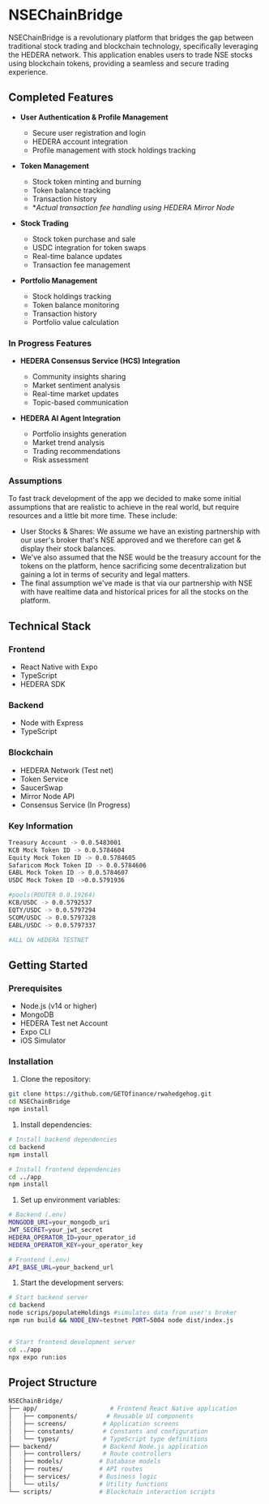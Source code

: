 # NSEChainBridge

NSEChainBridge is a revolutionary platform that bridges the gap between traditional stock trading and blockchain technology, specifically leveraging the HEDERA network. This application enables users to trade NSE stocks using blockchain tokens, providing a seamless and secure trading experience.

## Completed Features

- **User Authentication & Profile Management**

  - Secure user registration and login
  - HEDERA account integration
  - Profile management with stock holdings tracking

- **Token Management**

  - Stock token minting and burning
  - Token balance tracking
  - Transaction history
  - \*_Actual transaction fee handling using HEDERA Mirror Node_

- **Stock Trading**

  - Stock token purchase and sale
  - USDC integration for token swaps
  - Real-time balance updates
  - Transaction fee management

- **Portfolio Management**
  - Stock holdings tracking
  - Token balance monitoring
  - Transaction history
  - Portfolio value calculation

### In Progress Features

- **HEDERA Consensus Service (HCS) Integration**

  - Community insights sharing
  - Market sentiment analysis
  - Real-time market updates
  - Topic-based communication

- **HEDERA AI Agent Integration**
  - Portfolio insights generation
  - Market trend analysis
  - Trading recommendations
  - Risk assessment

### Assumptions

To fast track development of the app we decided to make some initial assumptions that are realistic to achieve in the real world, but require resources and a little bit more time. These include:

- User Stocks & Shares: We assume we have an existing partnership with our user's broker that's NSE approved and we therefore can get & display their stock balances.
- We've also assumed that the NSE would be the treasury account for the tokens on the platform, hence sacrificing some decentralization but gaining a lot in terms of security and legal matters.
- The final assumption we've made is that via our partnership with NSE with have realtime data and historical prices for all the stocks on the platform.

## Technical Stack

### Frontend

- React Native with Expo
- TypeScript
- HEDERA SDK

### Backend

- Node with Express
- TypeScript

### Blockchain

- HEDERA Network (Test net)
- Token Service
- SaucerSwap
- Mirror Node API
- Consensus Service (In Progress)

### Key Information

```bash
Treasury Account -> 0.0.5483001
KCB Mock Token ID -> 0.0.5784604
Equity Mock Token ID -> 0.0.5784605
Safaricom Mock Token ID -> 0.0.5784606
EABL Mock Token ID -> 0.0.5784607
USDC Mock Token ID ->0.0.5791936

#pools(ROUTER 0.0.19264)
KCB/USDC -> 0.0.5792537
EQTY/USDC -> 0.0.5797294
SCOM/USDC -> 0.0.5797328
EABL/USDC -> 0.0.5797337

#ALL ON HEDERA TESTNET
```

## Getting Started

### Prerequisites

- Node.js (v14 or higher)
- MongoDB
- HEDERA Test net Account
- Expo CLI
- iOS Simulator

### Installation

1. Clone the repository:

```bash
git clone https://github.com/GETOfinance/rwahedgehog.git
cd NSEChainBridge
npm install
```

1. Install dependencies:

```bash
# Install backend dependencies
cd backend
npm install

# Install frontend dependencies
cd ../app
npm install
```

1. Set up environment variables:

```bash
# Backend (.env)
MONGODB_URI=your_mongodb_uri
JWT_SECRET=your_jwt_secret
HEDERA_OPERATOR_ID=your_operator_id
HEDERA_OPERATOR_KEY=your_operator_key

# Frontend (.env)
API_BASE_URL=your_backend_url
```

1. Start the development servers:

```bash
# Start backend server
cd backend
node scrips/populateHoldings #simulates data from user's broker
npm run build && NODE_ENV=testnet PORT=5004 node dist/index.js


# Start frontend development server
cd ../app
npx expo run:ios
```

## Project Structure

```bash
NSEChainBridge/
├── app/                    # Frontend React Native application
│   ├── components/        # Reusable UI components
│   ├── screens/          # Application screens
│   ├── constants/        # Constants and configuration
│   └── types/            # TypeScript type definitions
├── backend/              # Backend Node.js application
│   ├── controllers/      # Route controllers
│   ├── models/          # Database models
│   ├── routes/          # API routes
│   ├── services/        # Business logic
│   └── utils/           # Utility functions
└── scripts/             # Blockchain interaction scripts
```
